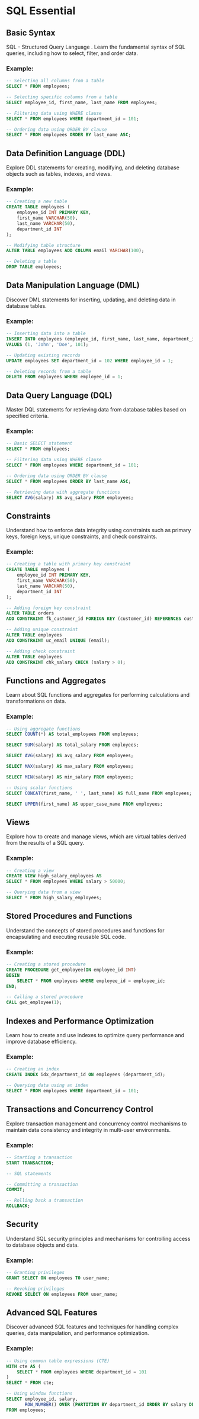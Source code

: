 
# SQL Essential

## Basic Syntax

SQL - Structured Query Language .
Learn the fundamental syntax of SQL queries, including how to select, filter, and order data.

### Example:
```sql
-- Selecting all columns from a table
SELECT * FROM employees;

-- Selecting specific columns from a table
SELECT employee_id, first_name, last_name FROM employees;

-- Filtering data using WHERE clause
SELECT * FROM employees WHERE department_id = 101;

-- Ordering data using ORDER BY clause
SELECT * FROM employees ORDER BY last_name ASC;
```

## Data Definition Language (DDL)

Explore DDL statements for creating, modifying, and deleting database objects such as tables, indexes, and views.

### Example:
```sql
-- Creating a new table
CREATE TABLE employees (
    employee_id INT PRIMARY KEY,
    first_name VARCHAR(50),
    last_name VARCHAR(50),
    department_id INT
);

-- Modifying table structure
ALTER TABLE employees ADD COLUMN email VARCHAR(100);

-- Deleting a table
DROP TABLE employees;
```

## Data Manipulation Language (DML)

Discover DML statements for inserting, updating, and deleting data in database tables.

### Example:
```sql
-- Inserting data into a table
INSERT INTO employees (employee_id, first_name, last_name, department_id) 
VALUES (1, 'John', 'Doe', 101);

-- Updating existing records
UPDATE employees SET department_id = 102 WHERE employee_id = 1;

-- Deleting records from a table
DELETE FROM employees WHERE employee_id = 1;
```

## Data Query Language (DQL)

Master DQL statements for retrieving data from database tables based on specified criteria.

### Example:
```sql
-- Basic SELECT statement
SELECT * FROM employees;

-- Filtering data using WHERE clause
SELECT * FROM employees WHERE department_id = 101;

-- Ordering data using ORDER BY clause
SELECT * FROM employees ORDER BY last_name ASC;

-- Retrieving data with aggregate functions
SELECT AVG(salary) AS avg_salary FROM employees;
```

## Constraints

Understand how to enforce data integrity using constraints such as primary keys, foreign keys, unique constraints, and check constraints.

### Example:
```sql
-- Creating a table with primary key constraint
CREATE TABLE employees (
    employee_id INT PRIMARY KEY,
    first_name VARCHAR(50),
    last_name VARCHAR(50),
    department_id INT
);

-- Adding foreign key constraint
ALTER TABLE orders
ADD CONSTRAINT fk_customer_id FOREIGN KEY (customer_id) REFERENCES customers(id);

-- Adding unique constraint
ALTER TABLE employees
ADD CONSTRAINT uc_email UNIQUE (email);

-- Adding check constraint
ALTER TABLE employees
ADD CONSTRAINT chk_salary CHECK (salary > 0);
```

## Functions and Aggregates

Learn about SQL functions and aggregates for performing calculations and transformations on data.

### Example:
```sql
-- Using aggregate functions
SELECT COUNT(*) AS total_employees FROM employees;

SELECT SUM(salary) AS total_salary FROM employees;

SELECT AVG(salary) AS avg_salary FROM employees;

SELECT MAX(salary) AS max_salary FROM employees;

SELECT MIN(salary) AS min_salary FROM employees;

-- Using scalar functions
SELECT CONCAT(first_name, ' ', last_name) AS full_name FROM employees;

SELECT UPPER(first_name) AS upper_case_name FROM employees;
```

## Views

Explore how to create and manage views, which are virtual tables derived from the results of a SQL query.

### Example:
```sql
-- Creating a view
CREATE VIEW high_salary_employees AS
SELECT * FROM employees WHERE salary > 50000;

-- Querying data from a view
SELECT * FROM high_salary_employees;
```

## Stored Procedures and Functions

Understand the concepts of stored procedures and functions for encapsulating and executing reusable SQL code.

### Example:
```sql
-- Creating a stored procedure
CREATE PROCEDURE get_employee(IN employee_id INT)
BEGIN
    SELECT * FROM employees WHERE employee_id = employee_id;
END;

-- Calling a stored procedure
CALL get_employee(1);
```

## Indexes and Performance Optimization

Learn how to create and use indexes to optimize query performance and improve database efficiency.

### Example:
```sql
-- Creating an index
CREATE INDEX idx_department_id ON employees (department_id);

-- Querying data using an index
SELECT * FROM employees WHERE department_id = 101;
```

## Transactions and Concurrency Control

Explore transaction management and concurrency control mechanisms to maintain data consistency and integrity in multi-user environments.

### Example:
```sql
-- Starting a transaction
START TRANSACTION;

-- SQL statements

-- Committing a transaction
COMMIT;

-- Rolling back a transaction
ROLLBACK;
```

## Security

Understand SQL security principles and mechanisms for controlling access to database objects and data.

### Example:
```sql
-- Granting privileges
GRANT SELECT ON employees TO user_name;

-- Revoking privileges
REVOKE SELECT ON employees FROM user_name;
```

## Advanced SQL Features

Discover advanced SQL features and techniques for handling complex queries, data manipulation, and performance optimization.

### Example:
```sql
-- Using common table expressions (CTE)
WITH cte AS (
    SELECT * FROM employees WHERE department_id = 101
)
SELECT * FROM cte;

-- Using window functions
SELECT employee_id, salary, 
       ROW_NUMBER() OVER (PARTITION BY department_id ORDER BY salary DESC) AS rank
FROM employees;
```
